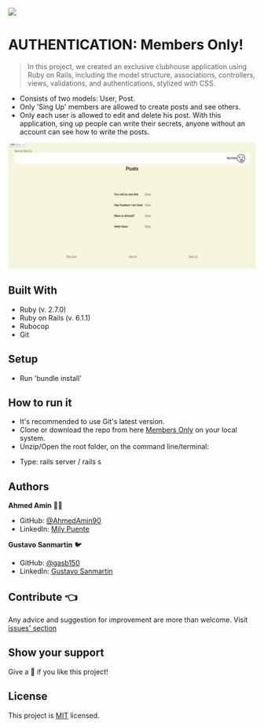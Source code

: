 ![](https://img.shields.io/badge/Microverse-blueviolet)
# AUTHENTICATION: Members Only!
 
> In this project, we created an exclusive clubhouse application using Ruby on Rails, including the model structure, associations, controllers, views, validations, and authentications, stylized with CSS.
- Consists of two models: User, Post.
- Only 'Sing Up' members are allowed to create posts and see others.
- Only each user is allowed to edit and delete his post.
With this application, sing up people can write their secrets, anyone without an account can see how to write the posts.

<img src="./app/assets/images/index_no_log.jpeg">

## Built With
- Ruby (v. 2.7.0)
- Ruby on Rails (v. 6.1.1)
- Rubocop
- Git
 
## Setup
- Run 'bundle install'
 
## How to run it
* It's recommended to use Git's latest version.
* Clone or download the repo from here [Members Only](https://github.com/AhmedAmin90/members-new-rails.git) on your local system.
* Unzip/Open the root folder, on the command line/terminal:
- Type: rails server / rails s
 
## Authors

**Ahmed Amin** :man_technologist:
- GitHub: [@AhmedAmin90](https://github.com/AhmedAmin90)
- LinkedIn: [Mily Puente](https://www.linkedin.com/in/web-developer/)

**Gustavo Sanmartin** :bird:
- GitHub: [@gasb150](https://github.com/gasb150)
- LinkedIn: [Gustavo Sanmartin](https://www.linkedin.com/in/gustavsanmartin/)

## Contribute :point_left:
Any advice and suggestion for improvement are more than welcome.
Visit [issues' section](https://github.com/Milypm/micro-reddit/issues)

## Show your support
Give a :star2: if you like this project!

## License
<p>This project is <a href="../feature/LICENSE">MIT</a> licensed.</p>